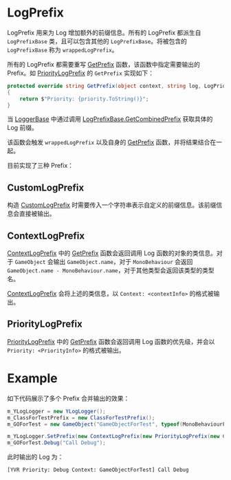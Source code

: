 # LogPrefix

LogPrefix 用来为 Log 增加额外的前缀信息。所有的 LogPrefix 都派生自 `LogPrefixBase` 类，且可以包含其他的 `LogPrefixBase`。将被包含的 `LogPrefixBase` 称为 `wrappedLogPrefix`。

所有的 LogPrefix 都需要重写 [GetPrefix](<xref:YVR.Utilities.PriorityLogPrefix.GetPrefix(System.Object,System.String,YVR.Utilities.LogPriority)>) 函数，该函数中指定需要输出的 Prefix。如 [PriorityLogPrefix](xref:YVR.Utilities.PriorityLogPrefix) 的 `GetPrefix` 实现如下：

```csharp
protected override string GetPrefix(object context, string log, LogPriority priority)
{
    return $"Priority: {priority.ToString()}";
}
```

当 [LoggerBase](xref:YVR.Utilities.LoggerBase) 中通过调用 [LogPrefixBase.GetCombinedPrefix](<xref:YVR.Utilities.LogPrefixBase.GetCombinedPrefix(System.Object,System.String,YVR.Utilities.LogPriority)>) 获取具体的 Log 前缀。

该函数会触发 `wrappedLogPrefix` 以及自身的 [GetPrefix](<xref:YVR.Utilities.PriorityLogPrefix.GetPrefix(System.Object,System.String,YVR.Utilities.LogPriority)>) 函数，并将结果结合在一起。

目前实现了三种 Prefix：

## CustomLogPrefix

构造 [CustomLogPrefix](xref:YVR.Utilities.CustomLogPrefix) 时需要传入一个字符串表示自定义的前缀信息。该前缀信息会直接被输出。

## ContextLogPrefix

[ContextLogPrefix](xref:YVR.Utilities.ContextLogPrefix) 中的 [GetPrefix](<xref:YVR.Utilities.PriorityLogPrefix.GetPrefix(System.Object,System.String,YVR.Utilities.LogPriority)>) 函数会返回调用 Log 函数的对象的类信息。对于 `GameObject` 会输出 `GameObject.name`，对于 `MonoBehaviour` 会返回 `GameObject.name - MonoBehaviour.name`，对于其他类型会返回该类型的类型名。

[ContextLogPrefix](xref:YVR.Utilities.ContextLogPrefix) 会将上述的类信息，以 `Context: <contextInfo>` 的格式被输出。

## PriorityLogPrefix

[PriorityLogPrefix](xref:YVR.Utilities.ContextLogPrefix) 中的 [GetPrefix](<xref:YVR.Utilities.PriorityLogPrefix.GetPrefix(System.Object,System.String,YVR.Utilities.LogPriority)>) 函数会返回调用 Log 函数的优先级，并会以 `Priority: <PriorityInfo>` 的格式被输出。

# Example

如下代码展示了多个 Prefix 合并输出的效果：

```csharp
m_YLogLogger = new YLogLogger();
m_ClassForTestPrefix = new ClassForTestPrefix();
m_GOForTest = new GameObject("GameObjectForTest", typeof(MonoBehaviourForTest));

m_YLogLogger.SetPrefix(new ContextLogPrefix(new PriorityLogPrefix(new CustomLogPrefix("YVR"))));
m_GOForTest.Debug("Call Debug");
```

此时输出的 Log 为：

```text
[YVR Priority: Debug Context: GameObjectForTest] Call Debug
```
